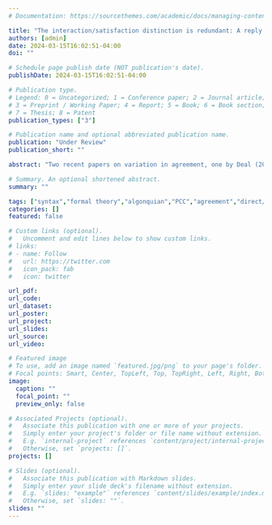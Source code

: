 ```yaml
---
# Documentation: https://sourcethemes.com/academic/docs/managing-content/

title: "The interaction/satisfaction distinction is redundant: A reply to Deal (2024) and Oxford (2022)"
authors: [admin]
date: 2024-03-15T16:02:51-04:00
doi: ""

# Schedule page publish date (NOT publication's date).
publishDate: 2024-03-15T16:02:51-04:00

# Publication type.
# Legend: 0 = Uncategorized; 1 = Conference paper; 2 = Journal article;
# 3 = Preprint / Working Paper; 4 = Report; 5 = Book; 6 = Book section;
# 7 = Thesis; 8 = Patent
publication_types: ["3"]

# Publication name and optional abbreviated publication name.
publication: "Under Review"
publication_short: ""

abstract: "Two recent papers on variation in agreement, one by Deal (2024) for the person-case constraint (PCC) and one by Oxford (2022) for Algonquian direct/inverse Voice, have argued for a split between interaction and satisfaction conditions in Agree (as first proposed in Deal 2015). I show that a simpler probe representation without such a split can capture the same empirical domain covered in these two papers. The model is based in uF features which can be joined on a probe via logical conjunction or disjunction. Matching any subset of a probe’s uF features triggers copying, while satisfying the overarching logical statement of the probe via match halts the search. Whether “partial match” between a probe and goal results in deactivation of the subset of matched uF features, or whether deactivation of features only occurs in one fell swoop for all features when the full statement of the probe matches with a goal, is proposed to be a matter of parametric variation. This captures effects otherwise attributed to dynamic interaction. When two goals are equidistant to a probe, a Best Match principle decides whether to copy from one or both goals. This renders the distinction between interaction and satisfaction redundant for capturing cross-linguistic variation in patterns of Agree, while preserving other core insights from each account."

# Summary. An optional shortened abstract.
summary: ""

tags: ["syntax","formal theory","algonquian","PCC","agreement","direct/inverse"]
categories: []
featured: false

# Custom links (optional).
#   Uncomment and edit lines below to show custom links.
# links:
# - name: Follow
#   url: https://twitter.com
#   icon_pack: fab
#   icon: twitter

url_pdf: 
url_code:
url_dataset:
url_poster:
url_project:
url_slides:
url_source:
url_video:

# Featured image
# To use, add an image named `featured.jpg/png` to your page's folder. 
# Focal points: Smart, Center, TopLeft, Top, TopRight, Left, Right, BottomLeft, Bottom, BottomRight.
image:
  caption: ""
  focal_point: ""
  preview_only: false

# Associated Projects (optional).
#   Associate this publication with one or more of your projects.
#   Simply enter your project's folder or file name without extension.
#   E.g. `internal-project` references `content/project/internal-project/index.md`.
#   Otherwise, set `projects: []`.
projects: []

# Slides (optional).
#   Associate this publication with Markdown slides.
#   Simply enter your slide deck's filename without extension.
#   E.g. `slides: "example"` references `content/slides/example/index.md`.
#   Otherwise, set `slides: ""`.
slides: ""
---
```

